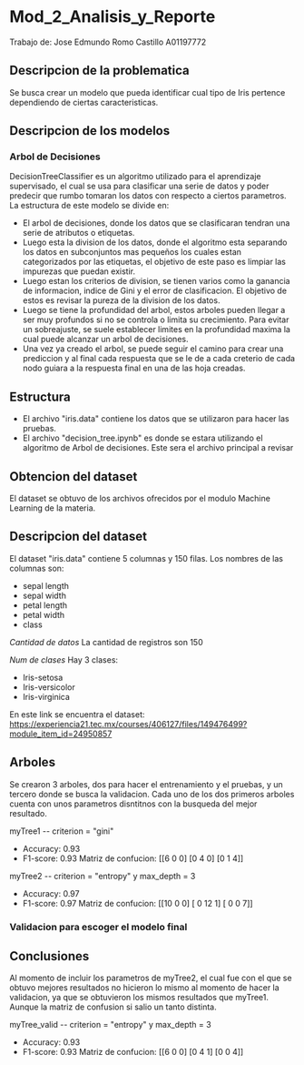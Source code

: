 # Mod_2_Analisis_y_Reporte
Trabajo de:
Jose Edmundo Romo Castillo
A01197772

## Descripcion de la problematica
Se busca crear un modelo que pueda identificar cual tipo de Iris pertence dependiendo de ciertas caracteristicas.


## Descripcion de los modelos
### Arbol de Decisiones
DecisionTreeClassifier es un algoritmo utilizado para el aprendizaje supervisado, el cual se usa para clasificar una serie de datos y poder predecir que rumbo tomaran los datos con respecto a ciertos parametros. La estructura de este modelo se divide en:

- El arbol de decisiones, donde los datos que se clasificaran tendran una serie de atributos o etiquetas.
- Luego esta la division de los datos, donde el algoritmo esta separando los datos en subconjuntos mas pequeños los cuales estan categorizados por las etiquetas, el objetivo de este paso es limpiar las impurezas que puedan existir.
- Luego estan los criterios de division, se tienen varios como la ganancia de informacion, indice de Gini y el error de clasificacion. El objetivo de estos es revisar la pureza de la division de los datos.
- Luego se tiene la profundidad del arbol, estos arboles pueden llegar a ser muy profundos si no se controla o limita su crecimiento. Para evitar un sobreajuste, se suele establecer limites en la profundidad maxima la cual puede alcanzar un arbol de decisiones.
- Una vez ya creado el arbol, se puede seguir el camino para crear una prediccion y al final cada respuesta que se le de a cada creterio de cada nodo guiara a la respuesta final en una de las hoja creadas.

## Estructura
- El archivo "iris.data" contiene los datos que se utilizaron para hacer las pruebas.
- El archivo "decision_tree.ipynb" es donde se estara utilizando el algoritmo de Arbol de decisiones. Este sera el archivo principal a revisar

## Obtencion del dataset
El dataset se obtuvo de los archivos ofrecidos por el modulo Machine Learning de la materia.

## Descripcion del dataset

El dataset "iris.data" contiene 5 columnas y 150 filas. Los nombres de las columnas son:
- sepal length
- sepal width
- petal length
- petal width
- class

*Cantidad de datos*
La cantidad de registros son 150

*Num de clases*
Hay 3 clases:
- Iris-setosa
- Iris-versicolor
- Iris-virginica

En este link se encuentra el dataset: https://experiencia21.tec.mx/courses/406127/files/149476499?module_item_id=24950857



## Arboles
Se crearon 3 arboles, dos para hacer el entrenamiento y el pruebas, y un tercero donde se busca la validacion. Cada uno de los dos primeros arboles cuenta con unos parametros disntitnos con la busqueda del mejor resultado.

myTree1 -- criterion = "gini"
- Accuracy: 0.93
- F1-score: 0.93
Matriz de confucion:
[[6 0 0]
 [0 4 0]
 [0 1 4]]

myTree2 -- criterion = "entropy" y max_depth = 3
- Accuracy: 0.97
- F1-score: 0.97
Matriz de confucion:
 [[10  0  0]
 [ 0 12  1]
 [ 0  0  7]]


### Validacion para escoger el modelo final 


## Conclusiones
Al momento de incluir los parametros de myTree2, el cual fue con el que se obtuvo mejores resultados no hicieron lo mismo al momento de hacer la validacion, ya que se obtuvieron los mismos resultados que myTree1. Aunque la matriz de confusion si salio un tanto distinta.

myTree_valid -- criterion = "entropy" y max_depth = 3
- Accuracy: 0.93
- F1-score: 0.93
Matriz de confucion:
[[6 0 0]
 [0 4 1]
 [0 0 4]]

